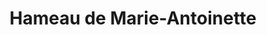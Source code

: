 ---
title: "Hameau de Marie-Antoinette"
url: /toulouse/hameau-de-marie-antoinette/
shop: Feinkost
---